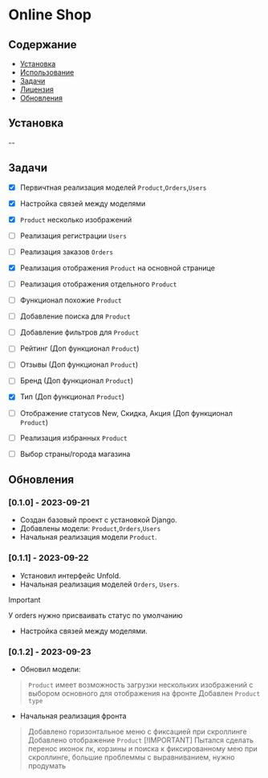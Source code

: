 # Online Shop



## Содержание

- [Установка](#установка)
- [Использование](#использование)
- [Задачи](#задачи)
- [Лицензия](#лицензия)
- [Обновления](#обновления)

## Установка

--

## Задачи

- [x] Первичтная реализация моделей `Product`,`Orders`,`Users`
- [x] Настройка связей между моделями
- [x] `Product` несколько изображений
- [ ] Реализация регистрации `Users`
- [ ] Реализация заказов `Orders`
- [x] Реализация отображения `Product` на основной странице
- [ ] Реализация отображения отдельного `Product`
- [ ] Функционал похожие `Product`
- [ ] Добавление поиска для `Product`
- [ ] Добавление фильтров для `Product`
- [ ] Рейтинг (Доп функционал `Product`)
- [ ] Отзывы (Доп функционал `Product`)
- [ ] Бренд (Доп функционал `Product`)
- [x] Тип (Доп функционал `Product`)
- [ ] Отображение статусов New, Скидка, Акция (Доп функционал `Product`)
- [ ] Реализация избранных `Product`
- [ ] Выбор страны/города магазина


## Обновления

### [0.1.0] - 2023-09-21
- Создан базовый проект с установкой Django.
- Добавлены модели: `Product`,`Orders`,`Users`
- Начальная реализация модели `Product`.

### [0.1.1] - 2023-09-22
- Установил интерфейс Unfold.
- Начальная реализация моделей `Orders`, `Users`.
> [!IMPORTANT]
> У orders нужно присваивать статус по умолчанию
- Настройка связей между моделями.

### [0.1.2] - 2023-09-23
- Обновил модели:
> `Product` имеет возможность загрузки нескольких изображений с выбором основного для отображения на фронте
> Добавлен `Product type`
- Начальная реализация фронта
> Добавлено горизонтальное меню с фиксацией при скроллинге
> Добавлено отображение `Product`
> [!IMPORTANT]
> Пытался сделать перенос иконок лк, корзины и поиска к фиксированному мею при скроллинге, большие проблеммы с выравниванием, нужно продумать
